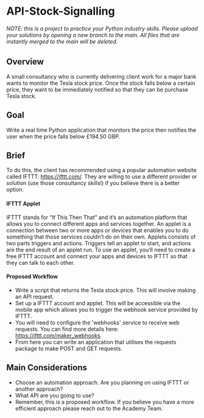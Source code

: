 # API-Stock-Signalling
###### NOTE: this is a project to practice your Python industry skills. Please upload your solutions by opening a new branch to the main. All files that are instantly merged to the main will be deleted. 
## Overview
A small consultancy who is currently delivering client work for a major bank wants to monitor the Tesla stock price. Once the stock falls below a certain price, they want to be immediately notified so that they can be purchase Tesla stock. 
## Goal
Write a real time Python application that monitors the price then notifies the user when the price falls below £194.50 GBP.
## Brief
To do this, the client has recommended using a popular automation website called IFTTT: https://ifttt.com/. They are willing to use a different provider or solution (use those consultancy skills!) if you believe there is a better option.
#### IFTTT Applet

IFTTT stands for “If This Then That” and it’s an automation platform that allows you to connect different apps and services together. An applet is a connection between two or more apps or devices that enables you to do something that those services couldn’t do on their own. Applets consists of two parts triggers and actions. Triggers tell an applet to start, and actions are the end result of an applet run. To use an applet, you’ll need to create a free IFTTT account and connect your apps and devices to IFTTT so that they can talk to each other.

#### Proposed Workflow
- Write a script that returns the Tesla stock price. This will involve making an API request.
- Set up a IFTTT account and applet. This will be accessible via the mobile app which allows you to trigger the webhook service provided by IFTTT.
- You will need to configure the 'webhooks' service to receive web requests. You can find more details here: https://ifttt.com/maker_webhooks. 
- From here you can write an application that utilises the requests package to make POST and GET requests.

## Main Considerations
- Choose an automation approach. Are you planning on using IFTTT or another approach?
- What API are you going to use?
- Remember, this is a proposed workflow. If you believe you have a more efficient approach please reach out to the Academy Team. 
